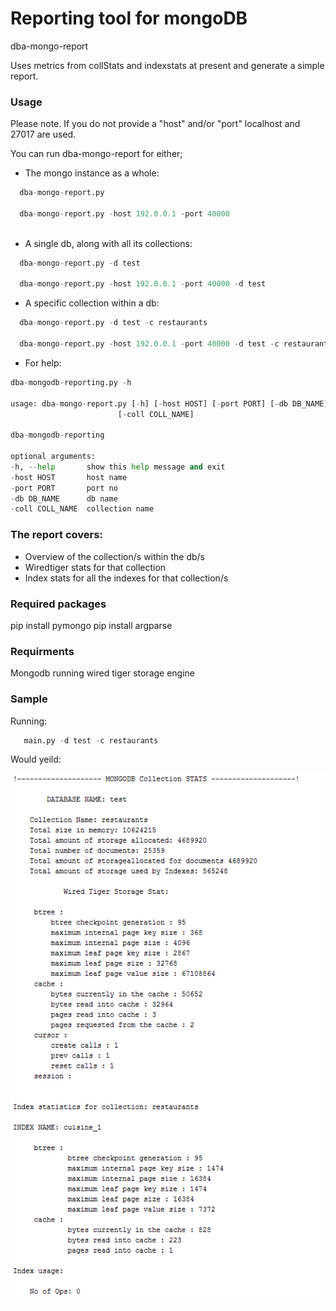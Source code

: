 Reporting tool for mongoDB
===========================
dba-mongo-report

Uses metrics from collStats and indexstats at present and generate a simple report.

### Usage
Please note. If you do not provide a "host" and/or "port" localhost and 27017 are used.

 You can run dba-mongo-report for either;
 
  * The mongo instance as a whole:
  ```python
    dba-mongo-report.py 
    
    dba-mongo-report.py -host 192.0.0.1 -port 40000
    
```
  * A single db, along with all its collections:
  ```python
    dba-mongo-report.py -d test
    
    dba-mongo-report.py -host 192.0.0.1 -port 40000 -d test 
```
  * A specific collection within a db:
  ```python
    dba-mongo-report.py -d test -c restaurants
    
    dba-mongo-report.py -host 192.0.0.1 -port 40000 -d test -c restaurants
```
   * For help:
   ```python
   dba-mongodb-reporting.py -h 
   
usage: dba-mongo-report.py [-h] [-host HOST] [-port PORT] [-db DB_NAME]
                           [-coll COLL_NAME]

dba-mongodb-reporting

optional arguments:
  -h, --help       show this help message and exit
  -host HOST       host name
  -port PORT       port no
  -db DB_NAME      db name
  -coll COLL_NAME  collection name
```
    
### The report covers:
  
  * Overview of the collection/s within the db/s
  * Wiredtiger stats for that collection
  * Index stats for all the indexes for that collection/s

### Required packages

pip install pymongo
pip install argparse
  
### Requirments

 Mongodb running wired tiger storage engine
  

### Sample

Running:

 ```python
    main.py -d test -c restaurants
```
Would yeild:

![alt tag](screenshots/db_report.PNG)




